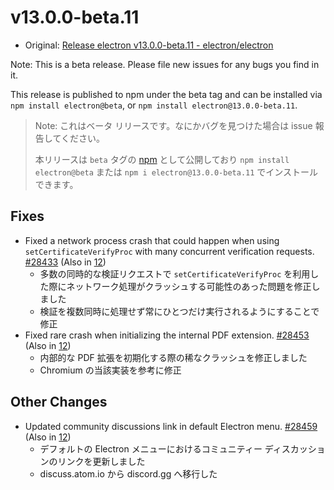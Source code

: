 # v13.0.0-beta.11

- Original: [Release electron v13.0.0-beta.11 - electron/electron](https://github.com/electron/electron/releases/tag/v13.0.0-beta.11)

Note: This is a beta release. Please file new issues for any bugs you find in it.

This release is published to npm under the beta tag and can be installed via `npm install electron@beta`, or `npm install electron@13.0.0-beta.11`.

> Note: これはベータ リリースです。なにかバグを見つけた場合は issue 報告してください。
>
> 本リリースは `beta` タグの [npm](https://www.npmjs.com/package/electron) として公開しており `npm install electron@beta` または `npm i electron@13.0.0-beta.11` でインストールできます。

## Fixes

- Fixed a network process crash that could happen when using `setCertificateVerifyProc` with many concurrent verification requests. [#28433](https://github.com/electron/electron/pull/28433) (Also in [12](https://github.com/electron/electron/pull/28465))
  - 多数の同時的な検証リクエストで `setCertificateVerifyProc` を利用した際にネットワーク処理がクラッシュする可能性のあった問題を修正しました
  - 検証を複数同時に処理せず常にひとつだけ実行されるようにすることで修正
- Fixed rare crash when initializing the internal PDF extension. [#28453](https://github.com/electron/electron/pull/28453) (Also in [12](https://github.com/electron/electron/pull/28452))
  - 内部的な PDF 拡張を初期化する際の稀なクラッシュを修正しました
  - Chromium の当該実装を参考に修正

## Other Changes

- Updated community discussions link in default Electron menu. [#28459](https://github.com/electron/electron/pull/28459) (Also in [12](https://github.com/electron/electron/pull/28458))
  - デフォルトの Electron メニューにおけるコミュニティー ディスカッションのリンクを更新しました
  - discuss.atom.io から discord.gg へ移行した
